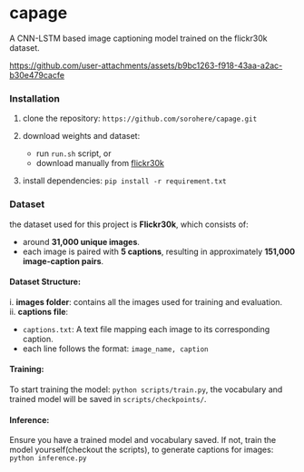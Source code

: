 # capage

A CNN-LSTM based image captioning model trained on the flickr30k dataset.

https://github.com/user-attachments/assets/b9bc1263-f918-43aa-a2ac-b30e479cacfe

### Installation

1. clone the repository: `https://github.com/sorohere/capage.git`
2. download weights and dataset:
   - run `run.sh` script, or
   - download manually from [flickr30k](https://github.com/sorohere/flickr-dataset?tab=readme-ov-file#flickr30k)

3. install dependencies: `pip install -r requirement.txt`

   
### Dataset  

the dataset used for this project is **Flickr30k**, which consists of:  
- around **31,000 unique images**.  
- each image is paired with **5 captions**, resulting in approximately **151,000 image-caption pairs**.  

#### Dataset Structure: 
i. **images folder**: contains all the images used for training and evaluation.  
ii. **captions file**:
   - `captions.txt`: A text file mapping each image to its corresponding caption.  
   - each line follows the format: `image_name, caption`
   
#### Training:
To start training the model: `python scripts/train.py`, the vocabulary and trained model will be saved in ```scripts/checkpoints/```.

#### Inference:

Ensure you have a trained model and vocabulary saved. If not, train the model yourself(checkout the scripts), to generate captions for images: `python inference.py`
